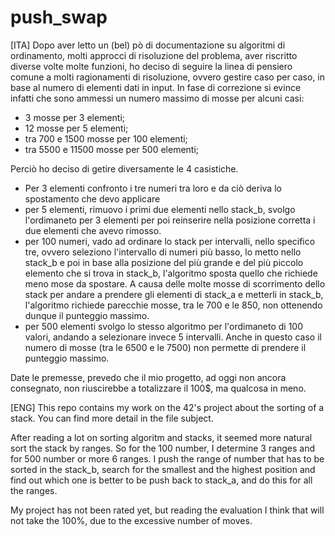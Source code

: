 # push_swap

[ITA]
Dopo aver letto un (bel) pò di documentazione su algoritmi di ordinamento, molti approcci di risoluzione del problema,
aver riscritto diverse volte molte funzioni, ho deciso di seguire la linea di pensiero comune a molti ragionamenti di risoluzione,
ovvero gestire caso per caso, in base al numero di elementi dati in input. In fase di correzione si evince infatti che sono ammessi
un numero massimo di mosse per alcuni casi:
- 3 mosse per 3 elementi;
- 12 mosse per 5 elementi;
- tra 700 e 1500 mosse per 100 elementi;
- tra 5500 e 11500 mosse per 500 elementi;

Perciò ho deciso di getire diversamente le 4 casistiche.
- Per 3 elementi confronto i tre numeri tra loro e da ciò deriva lo spostamento che devo applicare
- per 5 elementi, rimuovo i primi due elementi nello stack_b, svolgo l'ordimaneto per 3 elementi per poi reinserire nella posizione
  corretta i due elementi che avevo rimosso.
- per 100 numeri, vado ad ordinare lo stack per intervalli, nello specifico tre, ovvero seleziono l'intervallo di numeri più basso,
  lo metto nello stack_b e poi in base alla posizione del più grande e del più piccolo elemento che si trova in stack_b, l'algoritmo 
  sposta quello che richiede meno mose da spostare. A causa delle molte mosse di scorrimento dello stack per andare a prendere gli
  elementi di stack_a e metterli in stack_b, l'algoritmo richiede parecchie mosse, tra le 700 e le 850, non ottenendo dunque il 
  punteggio massimo.
- per 500 elementi svolgo lo stesso algoritmo per l'ordimaneto di 100 valori, andando a selezionare invece 5 intervalli. Anche in
  questo caso il numero di mosse (tra le 6500 e le 7500) non permette di prendere il punteggio massimo.

Date le premesse, prevedo che il mio progetto, ad oggi non ancora consegnato, non riuscirebbe a totalizzare il 100$, ma qualcosa in meno.


[ENG]
This repo contains my work on the 42's project about the sorting of a stack. You can find more detail in the file subject.

After reading a lot on sorting algoritm and stacks, it seemed more natural sort the stack by ranges. So for the 100 number, 
I determine 3 ranges and for 500 number or more 6 ranges. I push the range of number that has to be sorted in the stack_b,
search for the smallest and the highest position and find out which one is better to be push back to stack_a, and do this for
all the ranges.

My project has not been rated yet, but reading the evaluation I think that will not take the 100%, due to the excessive number of moves.
